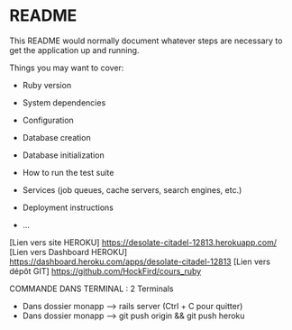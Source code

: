 # README

This README would normally document whatever steps are necessary to get the
application up and running.

Things you may want to cover:

* Ruby version

* System dependencies

* Configuration

* Database creation

* Database initialization

* How to run the test suite

* Services (job queues, cache servers, search engines, etc.)

* Deployment instructions

* ...

[Lien vers site HEROKU] https://desolate-citadel-12813.herokuapp.com/
[Lien vers Dashboard HEROKU] https://dashboard.heroku.com/apps/desolate-citadel-12813
[Lien vers dépôt GIT] https://github.com/HockFird/cours_ruby

COMMANDE DANS TERMINAL : 
2 Terminals
- Dans dossier monapp --> rails server (Ctrl + C pour quitter)
- Dans dossier monapp --> git push origin && git push heroku
